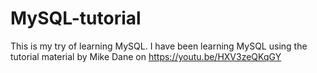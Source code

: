 # MySQL-tutorial
This is my try of learning MySQL. I have been learning MySQL using the tutorial material by Mike Dane on https://youtu.be/HXV3zeQKqGY  
